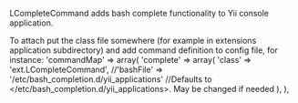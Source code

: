 LCompleteCommand adds bash complete functionality to Yii console application.

To attach put the class file somewhere (for example in extensions application subdirectory) and add command definition to config file, for instance:
'commandMap' => array(
	'complete' => array(
		'class' => 'ext.LCompleteCommand',
		//'bashFile' => '/etc/bash_completion.d/yii_applications' //Defaults to </etc/bash_completion.d/yii_applications>. May be changed if needed
	),
),